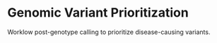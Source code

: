 # Genomic Variant Prioritization
Worklow post-genotype calling to prioritize disease-causing variants.
